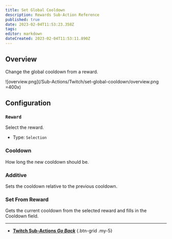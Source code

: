 ```yaml
---
title: Set Global Cooldown
description: Rewards Sub-Action Reference
published: true
date: 2023-02-04T11:53:23.358Z
tags: 
editor: markdown
dateCreated: 2023-02-04T11:53:11.890Z
---
```


## Overview
Change the global cooldown from a reward.

![overview.png](/Sub-Actions/Twitch/set-global-cooldown/overview.png =400x)

## Configuration
### `Reward`
Select the reward.

- Type: `Selection`

### Cooldown
How long the new cooldown should be.

### Additive
Sets the cooldown relative to the previous cooldown.

### Set From Reward
Gets the current cooldown from the selected reward and fills in the Cooldown field.

---

- [<i class="mdi mdi-chevron-left"></i>**Twitch Sub-Actions *Go Back***](/Sub-Actions/Twitch)
{.btn-grid .my-5}